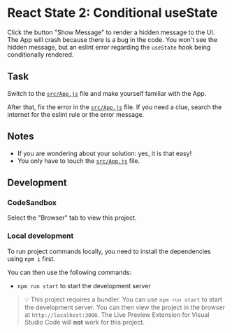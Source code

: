 # React State 2: Conditional useState

Click the button "Show Message" to render a hidden message to the UI. The App will crash because there is a bug in the code. You won't see the hidden message, but an eslint error regarding the `useState` hook being conditionally rendered.

## Task

Switch to the [`src/App.js`](./src/App.js) file and make yourself familiar with the App.

After that, fix the error in the [`src/App.js`](./src/App.js) file. If you need a clue, search the internet for the eslint rule or the error message.

## Notes

- If you are wondering about your solution: yes, it is that easy!
- You only have to touch the [`src/App.js`](./src/App.js) file.

## Development

### CodeSandbox

Select the "Browser" tab to view this project.

### Local development

To run project commands locally, you need to install the dependencies using `npm i` first.

You can then use the following commands:

- `npm run start` to start the development server

> 💡 This project requires a bundler. You can use `npm run start` to start the development server. You can then view the project in the browser at `http://localhost:3000`. The Live Preview Extension for Visual Studio Code will **not** work for this project.

